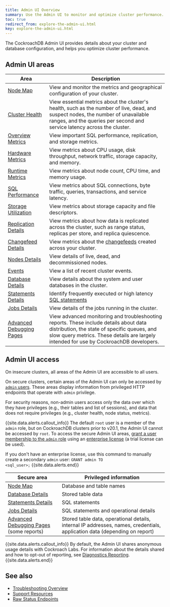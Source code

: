 ```yaml
---
title: Admin UI Overview
summary: Use the Admin UI to monitor and optimize cluster performance.
toc: true
redirect_from: explore-the-admin-ui.html
key: explore-the-admin-ui.html
---
```


The CockroachDB Admin UI provides details about your cluster and database configuration, and helps you optimize cluster performance.

## Admin UI areas

Area | Description
--------|----
[Node Map](enable-node-map.html) | View and monitor the metrics and geographical configuration of your cluster.
[Cluster Health](admin-ui-access-and-navigate.html#summary-panel) | View essential metrics about the cluster's health, such as the number of live, dead, and suspect nodes, the number of unavailable ranges, and the queries per second and service latency across the cluster.
[Overview Metrics](admin-ui-overview-dashboard.html) | View important SQL performance, replication, and storage metrics.
[Hardware Metrics](admin-ui-hardware-dashboard.html) | View metrics about CPU usage, disk throughput, network traffic, storage capacity, and memory.
[Runtime Metrics](admin-ui-runtime-dashboard.html) | View metrics about node count, CPU time, and memory usage.
[SQL Performance](admin-ui-sql-dashboard.html) | View metrics about SQL connections, byte traffic, queries, transactions, and service latency.
[Storage Utilization](admin-ui-storage-dashboard.html) | View metrics about storage capacity and file descriptors.
[Replication Details](admin-ui-replication-dashboard.html) | View metrics about how data is replicated across the cluster, such as range status, replicas per store, and replica quiescence.
[Changefeed Details](admin-ui-cdc-dashboard.html) | View metrics about the [changefeeds](change-data-capture.html) created across your cluster.
[Nodes Details](admin-ui-access-and-navigate.html#summary-panel) | View details of live, dead, and decommissioned nodes.
[Events](admin-ui-access-and-navigate.html#events-panel) | View a list of recent cluster events.
[Database Details](admin-ui-databases-page.html) | View details about the system and user databases in the cluster.
[Statements Details](admin-ui-statements-page.html) | Identify frequently executed or high latency [SQL statements](sql-statements.html)
[Jobs Details](admin-ui-jobs-page.html) | View details of the jobs running in the cluster.
[Advanced Debugging Pages](admin-ui-debug-pages.html) | View advanced monitoring and troubleshooting reports. These include details about data distribution, the state of specific queues, and slow query metrics. These details are largely intended for use by CockroachDB developers.

## Admin UI access

On insecure clusters, all areas of the Admin UI are accessible to all users.

On secure clusters, certain areas of the Admin UI can only be accessed by [`admin` users](authorization.html#terminology). These areas display information from privileged HTTP endpoints that operate with `admin` privilege.

For security reasons, non-admin users access only the data over which they have privileges (e.g., their tables and list of sessions), and data that does not require privileges (e.g., cluster health, node status, metrics).

{{site.data.alerts.callout_info}}
The default `root` user is a member of the `admin` role, but on CockroachDB clusters prior to v20.1, the Admin UI cannot be accessed by `root`. To access the secure Admin UI areas, [grant a user membership to the `admin` role](grant-roles.html) using an [enterprise license](enterprise-licensing.html#obtain-a-license) (a trial license can be used).

If you don't have an enterprise license, use this command to manually create a secondary `admin` user: <code style="white-space:pre-wrap">GRANT admin TO \<sql_user\>;</code>
{{site.data.alerts.end}}

Secure area | Privileged information
-----|-----
[Node Map](enable-node-map.html) | Database and table names
[Database Details](admin-ui-databases-page.html) | Stored table data
[Statements Details](admin-ui-statements-page.html) | SQL statements
[Jobs Details](admin-ui-jobs-page.html) | SQL statements and operational details
[Advanced Debugging Pages](admin-ui-debug-pages.html) (some reports) | Stored table data, operational details, internal IP addresses, names, credentials, application data (depending on report)

{{site.data.alerts.callout_info}}
By default, the Admin UI shares anonymous usage details with Cockroach Labs. For information about the details shared and how to opt-out of reporting, see [Diagnostics Reporting](diagnostics-reporting.html).
{{site.data.alerts.end}}

## See also

- [Troubleshooting Overview](troubleshooting-overview.html)
- [Support Resources](support-resources.html)
- [Raw Status Endpoints](monitoring-and-alerting.html#raw-status-endpoints)
